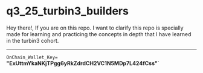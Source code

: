 # q3_25_turbin3_builders
Hey there!,
If you are on this repo. I want to clarify this repo is specially made for learning and practicing the concepts in depth that I have learned in the turbin3 cohort.

----
`OnChain_Wallet_Key= ` **"ExUttmYkaNKjTPgg6yRkZdrdCH2VC1N5MDp7L424fCss"**`